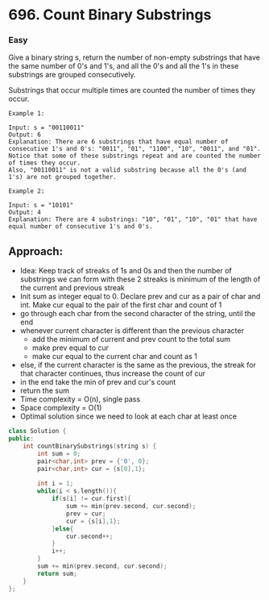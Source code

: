 # 696. Count Binary Substrings
### Easy

Give a binary string s, return the number of non-empty substrings that have the same number of 0's and 1's, and all the 0's and all the 1's in these substrings are grouped consecutively.

Substrings that occur multiple times are counted the number of times they occur.

    Example 1:

    Input: s = "00110011"
    Output: 6
    Explanation: There are 6 substrings that have equal number of consecutive 1's and 0's: "0011", "01", "1100", "10", "0011", and "01".
    Notice that some of these substrings repeat and are counted the number of times they occur.
    Also, "00110011" is not a valid substring because all the 0's (and 1's) are not grouped together.

    Example 2:

    Input: s = "10101"
    Output: 4
    Explanation: There are 4 substrings: "10", "01", "10", "01" that have equal number of consecutive 1's and 0's.

## Approach:
* Idea: Keep track of streaks of 1s and 0s and then the number of substrings we can form with these 2 streaks is minimum of the length of the current and previous streak
* Init sum as integer equal to 0. Declare prev and cur as a pair of char and int. Make cur equal to the pair of the first char and count of 1
* go through each char from the second character of the string, until the end
* whenever current character is different than the previous character
    * add the minimum of current and prev count to the total sum
    * make prev equal to cur
    * make cur equal to the current char and count as 1
* else, if the current character is the same as the previous, the streak for that character continues, thus increase the count of cur
* in the end take the min of prev and cur's count
* return the sum
* Time complexity = O(n), single pass
* Space complexity = O(1)
* Optimal solution since we need to look at each char at least once

```cpp
class Solution {
public:
    int countBinarySubstrings(string s) {
        int sum = 0;
        pair<char,int> prev = {'0', 0};
        pair<char,int> cur = {s[0],1};
        
        int i = 1;
        while(i < s.length()){
            if(s[i] != cur.first){
                sum += min(prev.second, cur.second);
                prev = cur;
                cur = {s[i],1};
            }else{
                cur.second++;
            }
            i++;
        }
        sum += min(prev.second, cur.second);
        return sum;
    }
};
```